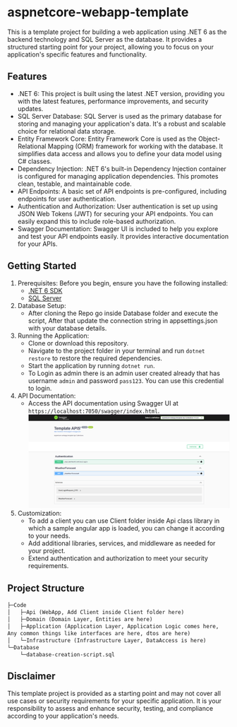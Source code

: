 # aspnetcore-webapp-template

This is a template project for building a web application using .NET 6 as the backend technology and SQL Server as the database. It provides a structured starting point for your project, allowing you to focus on your application's specific features and functionality.

## Features
* .NET 6: This project is built using the latest .NET version, providing you with the latest features, performance improvements, and security updates.
* SQL Server Database: SQL Server is used as the primary database for storing and managing your application's data. It's a robust and scalable choice for relational data storage.
* Entity Framework Core: Entity Framework Core is used as the Object-Relational Mapping (ORM) framework for working with the database. It simplifies data access and allows you to define your data model using C# classes.
* Dependency Injection: .NET 6's built-in Dependency Injection container is configured for managing application dependencies. This promotes clean, testable, and maintainable code.
* API Endpoints: A basic set of API endpoints is pre-configured, including endpoints for user authentication.
* Authentication and Authorization: User authentication is set up using JSON Web Tokens (JWT) for securing your API endpoints. You can easily expand this to include role-based authorization.
* Swagger Documentation: Swagger UI is included to help you explore and test your API endpoints easily. It provides interactive documentation for your APIs.

## Getting Started
1. Prerequisites: Before you begin, ensure you have the following installed:
   * [.NET 6 SDK](https://dotnet.microsoft.com/download)
   * [SQL Server](https://www.microsoft.com/en-us/sql-server/sql-server-downloads)
2. Database Setup:
   * After cloning the Repo go inside Database folder and execute the script, After that update the connection string in appsettings.json with your database details.
3. Running the Application:
   * Clone or download this repository.
   * Navigate to the project folder in your terminal and run `dotnet restore` to restore the required dependencies.
   * Start the application by running `dotnet run`.
   * To Login as admin there is an admin user created already that has username `admin` and password `pass123`. You can use this credential to login.
4. API Documentation:
   * Access the API documentation using Swagger UI at `https://localhost:7050/swagger/index.html`.
    ![swagger](swagger-screen.png)
5. Customization:
   * To add a client you can use Client folder inside Api class library in which a sample angular app is loaded, you can change it according to your needs.
   * Add additional libraries, services, and middleware as needed for your project.
   * Extend authentication and authorization to meet your security requirements.

## Project Structure
```
├─Code
│	├─Api (WebApp, Add Client inside Client folder here)
│	├─Domain (Domain Layer, Entities are here)
│	├─Application (Application Layer, Application Logic comes here, Any common things like interfaces are here, dtos are here)
│	└─Infrastructure (Infrastructure Layer, DataAccess is here)
└─Database
	└─database-creation-script.sql
```

## Disclaimer
This template project is provided as a starting point and may not cover all use cases or security requirements for your specific application. It is your responsibility to assess and enhance security, testing, and compliance according to your application's needs.